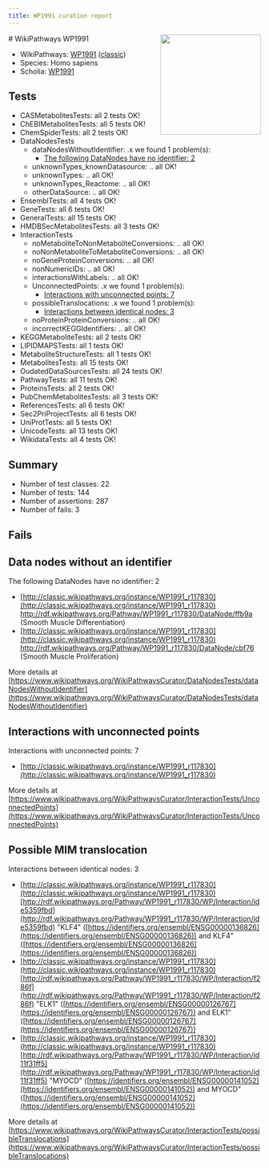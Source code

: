 ```yaml
---
title: WP1991 curation report
---
```


<img style="float: right; width: 200px" src="https://upload.wikimedia.org/wikipedia/commons/thumb/8/83/Wplogo_with_text_500.png/640px-Wplogo_with_text_500.png" />
# WikiPathways WP1991

* WikiPathways: [WP1991](https://wikipathways.org/pathways/WP1991) ([classic](https://classic.wikipathways.org/instance/WP1991))
* Species: Homo sapiens
* Scholia: [WP1991](https://scholia.toolforge.org/wikipathways/WP1991)
## Tests
* CASMetabolitesTests: all 2 tests OK!
* ChEBIMetabolitesTests: all 5 tests OK!
* ChemSpiderTests: all 2 tests OK!
* DataNodesTests
    * dataNodesWithoutIdentifier: .x we found 1 problem(s):
        * [The following DataNodes have no identifier: 2](#d2d32fa1)
    * unknownTypes_knownDatasource: .. all OK!
    * unknownTypes: .. all OK!
    * unknownTypes_Reactome: .. all OK!
    * otherDataSource: .. all OK!
* EnsemblTests: all 4 tests OK!
* GeneTests: all 6 tests OK!
* GeneralTests: all 15 tests OK!
* HMDBSecMetabolitesTests: all 3 tests OK!
* InteractionTests
    * noMetaboliteToNonMetaboliteConversions: .. all OK!
    * noNonMetaboliteToMetaboliteConversions: .. all OK!
    * noGeneProteinConversions: .. all OK!
    * nonNumericIDs: .. all OK!
    * interactionsWithLabels: .. all OK!
    * UnconnectedPoints: .x we found 1 problem(s):
        * [Interactions with unconnected points: 7](#35a61adf)
    * possibleTranslocations: .x we found 1 problem(s):
        * [Interactions between identical nodes: 3](#1c118208)
    * noProteinProteinConversions: .. all OK!
    * incorrectKEGGIdentifiers: .. all OK!
* KEGGMetaboliteTests: all 2 tests OK!
* LIPIDMAPSTests: all 1 tests OK!
* MetaboliteStructureTests: all 1 tests OK!
* MetabolitesTests: all 15 tests OK!
* OudatedDataSourcesTests: all 24 tests OK!
* PathwayTests: all 11 tests OK!
* ProteinsTests: all 2 tests OK!
* PubChemMetabolitesTests: all 3 tests OK!
* ReferencesTests: all 6 tests OK!
* Sec2PriProjectTests: all 6 tests OK!
* UniProtTests: all 5 tests OK!
* UnicodeTests: all 13 tests OK!
* WikidataTests: all 4 tests OK!


## Summary

* Number of test classes: 22
* Number of tests: 144
* Number of assertions: 287
* Number of fails: 3

## Fails

<a name="d2d32fa1" />

## Data nodes without an identifier

The following DataNodes have no identifier: 2

* [http://classic.wikipathways.org/instance/WP1991_r117830](http://classic.wikipathways.org/instance/WP1991_r117830) http://rdf.wikipathways.org/Pathway/WP1991_r117830/DataNode/ffb9a (Smooth Muscle Differentiation)
* [http://classic.wikipathways.org/instance/WP1991_r117830](http://classic.wikipathways.org/instance/WP1991_r117830) http://rdf.wikipathways.org/Pathway/WP1991_r117830/DataNode/cbf76 (Smooth Muscle Proliferation)


More details at [https://www.wikipathways.org/WikiPathwaysCurator/DataNodesTests/dataNodesWithoutIdentifier](https://www.wikipathways.org/WikiPathwaysCurator/DataNodesTests/dataNodesWithoutIdentifier)

<a name="35a61adf" />

## Interactions with unconnected points

Interactions with unconnected points: 7

* [http://classic.wikipathways.org/instance/WP1991_r117830](http://classic.wikipathways.org/instance/WP1991_r117830)


More details at [https://www.wikipathways.org/WikiPathwaysCurator/InteractionTests/UnconnectedPoints](https://www.wikipathways.org/WikiPathwaysCurator/InteractionTests/UnconnectedPoints)

<a name="1c118208" />

## Possible MIM translocation

Interactions between identical nodes: 3

* [http://classic.wikipathways.org/instance/WP1991_r117830](http://classic.wikipathways.org/instance/WP1991_r117830) [http://rdf.wikipathways.org/Pathway/WP1991_r117830/WP/Interaction/ide5359fbd](http://rdf.wikipathways.org/Pathway/WP1991_r117830/WP/Interaction/ide5359fbd) "KLF4" ([https://identifiers.org/ensembl/ENSG00000136826](https://identifiers.org/ensembl/ENSG00000136826)) and 
KLF4" ([https://identifiers.org/ensembl/ENSG00000136826](https://identifiers.org/ensembl/ENSG00000136826))
* [http://classic.wikipathways.org/instance/WP1991_r117830](http://classic.wikipathways.org/instance/WP1991_r117830) [http://rdf.wikipathways.org/Pathway/WP1991_r117830/WP/Interaction/f286f](http://rdf.wikipathways.org/Pathway/WP1991_r117830/WP/Interaction/f286f) "ELK1" ([https://identifiers.org/ensembl/ENSG00000126767](https://identifiers.org/ensembl/ENSG00000126767)) and 
ELK1" ([https://identifiers.org/ensembl/ENSG00000126767](https://identifiers.org/ensembl/ENSG00000126767))
* [http://classic.wikipathways.org/instance/WP1991_r117830](http://classic.wikipathways.org/instance/WP1991_r117830) [http://rdf.wikipathways.org/Pathway/WP1991_r117830/WP/Interaction/id11f31ff5](http://rdf.wikipathways.org/Pathway/WP1991_r117830/WP/Interaction/id11f31ff5) "MYOCD" ([https://identifiers.org/ensembl/ENSG00000141052](https://identifiers.org/ensembl/ENSG00000141052)) and 
MYOCD" ([https://identifiers.org/ensembl/ENSG00000141052](https://identifiers.org/ensembl/ENSG00000141052))


More details at [https://www.wikipathways.org/WikiPathwaysCurator/InteractionTests/possibleTranslocations](https://www.wikipathways.org/WikiPathwaysCurator/InteractionTests/possibleTranslocations)

